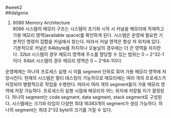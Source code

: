 #week2  
##dalgona  
1. 8086 Memory Architecture  
  8086 시스템의 메모리 구조는 시스템이 초기화 시작 시 커널을 메모리에 적재하고 가용 메모리 영역(available space)를 확인하게 된다. 시스템은 운영에 필요한 기본적인
  명령어 집합을 커널에서 찾는다. 따라서 커널 영역은 항상 저 위치에 있다. 기본적으로 커널은 64kbyte를 차지하나 오늘날의 경우에는 더 큰 영역을
  차지한다. 32bit 시스템의 경우 메모리 영역에 주소를 할당할 수 있는 범위는 0 ~ 2^32-1이다. 64bit 시스템의 경우 메모리 영역은
  0 ~ 2^64-1이다.  
    
  운영체제는 하나의 프로세스 실행 시 이를 segment 단위로 묶어 가용 메모리 영역에 저장시킨다. 현재의 시스템은 멀티 
  테스킹이 가능하므로 메모리에는 여러 개의 프로세스가 저장되어 병렬적으로 작업을 수행한다. 따라서 여러 개의 segment들이 
  가용 메모리 영역에 저장 가능하다. 프로세스의 실행 시점에 메모리의 어느 위치에 저장될 지가 결정된다. 하나의 segment는 
  code segment, data segment, stack segment로 구성된다. 시스템에는 크기와 타입이 다양한 최대 16383개의 segment가 생성 가능하다.
  하나의 segment는 최대 2^32 byte의 크기를 가질 수 있다.  
    
  
